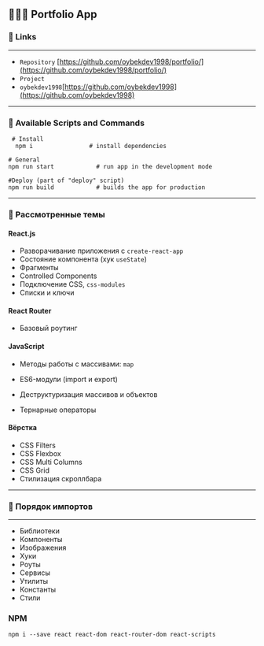 
## 🧑🏼‍💻 Portfolio App
### 🐬 Links
***
* `Repository` [https://github.com/oybekdev1998/portfolio/](https://github.com/oybekdev1998/portfolio/)
* `Project`[]()
* `oybekdev1998`[https://github.com/oybekdev1998](https://github.com/oybekdev1998)

***
### 🐧 Available Scripts and Commands
```
 # Install
  npm i                # install dependencies
```
```
# General
npm run start            # run app in the development mode
```
```
#Deploy (part of "deploy" script)
npm run build            # builds the app for production
```
---


### 🐼 Рассмотренные темы
#### React.js
* Разворачивание приложения с `create-react-app`
* Состояние компонента (хук `useState`)
* Фрагменты
* Controlled Components
* Подключение CSS, `css-modules`
* Списки и ключи

#### React Router
* Базовый роутинг


#### JavaScript
* Методы работы с массивами: `map`

* ES6-модули (import и export)
* Деструктуризация массивов и объектов
* Тернарные операторы

#### Вёрстка

* CSS Filters
* CSS Flexbox
* CSS Multi Columns
* CSS Grid
* Стилизация скроллбара
***
### 🐣 Порядок импортов
___
* Библиотеки
* Компоненты
* Изображения
* Хуки
* Роуты
* Сервисы
* Утилиты
* Константы
* Стили

### NPM
```
npm i --save react react-dom react-router-dom react-scripts
```

